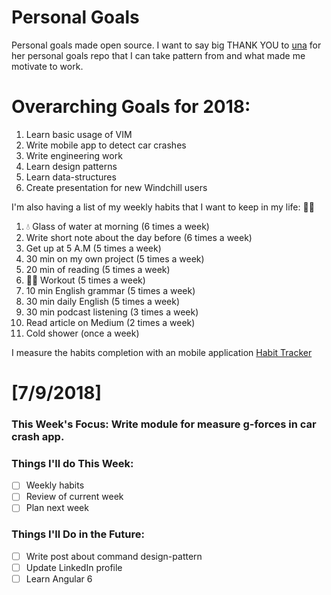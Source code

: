 Personal Goals
==============

Personal goals made open source. I want to say big THANK YOU to [una](https://github.com/una/personal-goals) for her personal goals repo that I can take pattern from and what made me motivate to work. 


# Overarching Goals for 2018:
1. Learn basic usage of VIM
2. Write mobile app to detect car crashes
3. Write engineering work
4. Learn design patterns
5. Learn data-structures
6. Create presentation for new Windchill users


I'm also having a list of my weekly habits that I want to keep in my life: 💪💪
1.  💧 Glass of water at morning (6 times a week)
2. Write short note about the day before (6 times a week)
3. Get up at 5 A.M (5 times a week)
4. 30 min on my own project (5 times a week)
5. 20 min of reading (5 times a week)
6.  🏋️‍♀️ Workout (5 times a week)
7. 10 min English grammar (5 times a week)
8. 30 min daily English (5 times a week)
9. 30 min podcast listening (3 times a week)
10. Read article on Medium (2 times a week)
11. Cold shower (once a week)

I measure the habits completion with an mobile application [Habit Tracker](https://play.google.com/store/apps/details?id=org.isoron.uhabits)

# [7/9/2018]

### This Week's Focus: Write module for measure g-forces in car crash app.

### Things I'll do This Week:

- [ ] Weekly habits
- [ ] Review of current week
- [ ] Plan next week

### Things I'll Do in the Future:

- [ ] Write post about command design-pattern
- [ ] Update LinkedIn profile
- [ ] Learn Angular 6
